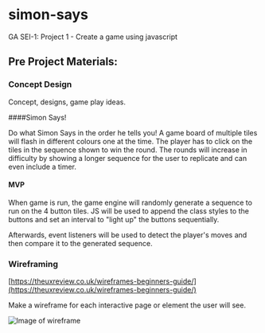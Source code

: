 # simon-says
GA SEI-1: Project 1 - Create a game using javascript

## Pre Project Materials:

### Concept Design

Concept, designs, game play ideas.

####Simon Says!

Do what Simon Says in the order he tells you! A game board of multiple tiles will flash in different colours one at the time. The player has to click on the tiles in the sequence shown to win the round. The rounds will increase in difficulty by showing a longer sequence for the user to replicate and can even include a timer.

#### MVP

When game is run, the game engine will randomly generate a sequence to run on the 4 button tiles. JS will be used to append the class styles to the buttons and set an interval to "light up" the buttons sequentially. 

Afterwards, event listeners will be used to detect the player's moves and then compare it to the generated sequence. 

### Wireframing

[https://theuxreview.co.uk/wireframes-beginners-guide/](https://theuxreview.co.uk/wireframes-beginners-guide/)

Make a wireframe for each interactive page or element the user will see.

![Image of wireframe](https://imgur.com/wtPpE4g)